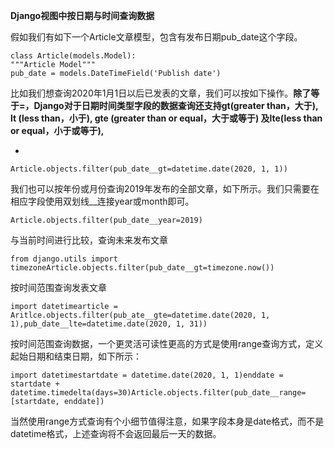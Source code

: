 **Django视图中按日期与时间查询数据**

假如我们有如下一个Article文章模型，包含有发布日期pub_date这个字段。

```
class Article(models.Model):
"""Article Model"""
pub_date = models.DateTimeField('Publish date')
```

比如我们想查询2020年1月1日以后已发表的文章，我们可以按如下操作。**除了等于=，Django对于日期时间类型字段的数据查询还支持gt(greater than，大于), lt (less than，小于), gte (greater than or equal，大于或等于) 及lte(less than or equal，小于或等于),**

- 

```
Article.objects.filter(pub_date__gt=datetime.date(2020, 1, 1))
```

我们也可以按年份或月份查询2019年发布的全部文章，如下所示。我们只需要在相应字段使用双划线__连接year或month即可。

```
Article.objects.filter(pub_date__year=2019)
```

与当前时间进行比较，查询未来发布文章

```
from django.utils import timezoneArticle.objects.filter(pub_date__gt=timezone.now())
```

按时间范围查询发表文章

```
import datetimearticle = Aritlce.objects.filter(pub_ate__gte=datetime.date(2020, 1, 1),pub_date__lte=datetime.date(2020, 1, 31))
```

按时间范围查询数据，一个更灵活可读性更高的方式是使用range查询方式，定义起始日期和结束日期，如下所示：

```
import datetimestartdate = datetime.date(2020, 1, 1)enddate = startdate + datetime.timedelta(days=30)Article.objects.filter(pub_date__range=[startdate, enddate])
```

当然使用range方式查询有个小细节值得注意，如果字段本身是date格式，而不是datetime格式，上述查询将不会返回最后一天的数据。